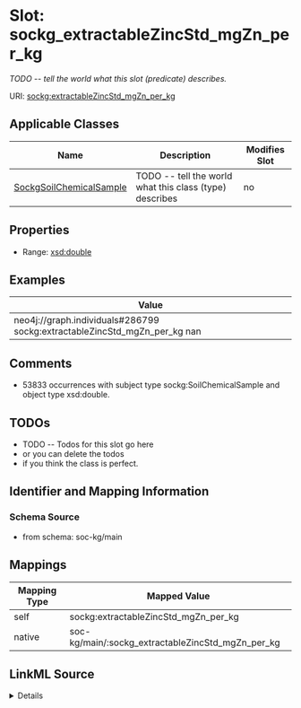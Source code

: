 

# Slot: sockg_extractableZincStd_mgZn_per_kg


_TODO -- tell the world what this slot (predicate) describes._





URI: [sockg:extractableZincStd_mgZn_per_kg](http://www.semanticweb.org/sockg/ontologies/2024/0/soil-carbon-ontology/extractableZincStd_mgZn_per_kg)



<!-- no inheritance hierarchy -->





## Applicable Classes

| Name | Description | Modifies Slot |
| --- | --- | --- |
| [SockgSoilChemicalSample](../classes/SockgSoilChemicalSample.md) | TODO -- tell the world what this class (type) describes |  no  |







## Properties

* Range: [xsd:double](http://www.w3.org/2001/XMLSchema#double)






## Examples

| Value |
| --- |
| neo4j://graph.individuals#286799 sockg:extractableZincStd_mgZn_per_kg nan |

## Comments

* 53833 occurrences with subject type sockg:SoilChemicalSample and object type xsd:double.

## TODOs

* TODO -- Todos for this slot go here
* or you can delete the todos
* if you think the class is perfect.

## Identifier and Mapping Information







### Schema Source


* from schema: soc-kg/main




## Mappings

| Mapping Type | Mapped Value |
| ---  | ---  |
| self | sockg:extractableZincStd_mgZn_per_kg |
| native | soc-kg/main/:sockg_extractableZincStd_mgZn_per_kg |




## LinkML Source

<details>
```yaml
name: sockg_extractableZincStd_mgZn_per_kg
description: TODO -- tell the world what this slot (predicate) describes.
todos:
- TODO -- Todos for this slot go here
- or you can delete the todos
- if you think the class is perfect.
comments:
- 53833 occurrences with subject type sockg:SoilChemicalSample and object type xsd:double.
examples:
- value: neo4j://graph.individuals#286799 sockg:extractableZincStd_mgZn_per_kg nan
from_schema: soc-kg/main
rank: 1000
slot_uri: sockg:extractableZincStd_mgZn_per_kg
alias: sockg_extractableZincStd_mgZn_per_kg
domain_of:
- sockg_SoilChemicalSample
range: double

```
</details>